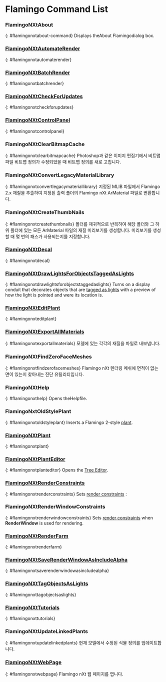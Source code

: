 ---
---


# Flamingo Command List

### FlamingoNXtAbout
{: #flamingonxtabout-command}
Displays theAbout Flamingodialog box.

###  [FlamingoNXtAutomateRender](automate-rendering.html#flamingonxtautomaterender) 
{: #flamingonxtautomaterender}

###  [FlamingoNXtBatchRender](automate-rendering.html#batch-render) 
{: #flamingonxtbatchrender}

###  [FlamingoNXtCheckForUpdates](http://nxt.flamingo3d.com/) 
{: #flamingonxtcheckforupdates}

###  [FlamingoNXtControlPanel](welcome.html#control-panel) 
{: #flamingonxtcontrolpanel}

### FlamingoNXtClearBitmapCache
{: #flamingonxtclearbitmapcache}
Photoshop과 같은 이미지 편집기에서 비트맵 파일 비트맵 정의가 수정되었을 때 비트맵 정의를 새로 고칩니다.

### FlamingoNXtConvertLegacyMaterialLibrary
{: #flamingonxtconvertlegacymateriallibrary}
지정된 MLIB 파일에서 Flamingo 2.x 재질을 추출하여 지정된 출력 폴더의 Flamingo nXt ArMaterial 파일로 변환합니다.

### FlamingoNXtCreateThumbNails
{: #flamingonxtcreatethumbnails}
폴더를 재귀적으로 반복하여 해당 폴더와 그 하위 폴더에 있는 모든 ArMaterial 파일의 재질 미리보기를 생성합니다. 미리보기를 생성할 때 몇 번의 패스가 사용되는지를 지정합니다.

###  [FlamingoNXtDecal](properties-decal.html) 
{: #flamingonxtdecal}

###  [FlamingoNXtDrawLightsForObjectsTaggedAsLights](lights-tab.html#tag-objects-as-lights) 
{: #flamingonxtdrawlightsforobjectstaggedaslights}
Turns on a display conduit that decorates objects that are [tagged as lights](lights-tab.html#tag-objects-as-lights) with a preview of how the light is pointed and were its location is.

###  [FlamingoNXtEditPlant](plants.html) 
{: #flamingonxteditplant}

###  [FlamingoNXtExportAllMaterials](materials-tab.html#exportallmaterials) 
{: #flamingonxtexportallmaterials}
모델에 있는 각각의 재질을 파일로 내보냅니다.

### FlamingoNXtFindZeroFaceMeshes
{: #flamingonxtfindzerofacemeshes}
Flamingo nXt 렌더링 메쉬에 면적이 없는 면이 있는지 찾아내는 진단 유틸리티입니다.

### FlamingoNXtHelp
{: #flamingonxthelp}
Opens theHelpfile.

### FlamingoNxtOldStylePlant
{: #flamingonxtoldstyleplant}
Inserts a Flamingo 2-style [plant](plants.html).

###  [FlamingoNXtPlant](plants.html) 
{: #flamingonxtplant}

###  [FlamingoNXtPlantEditor](plants.html) 
{: #flamingonxtplanteditor}
Opens the [Tree Editor](plants.html).

###  [FlamingoNXtRenderConstraints](documentproperties-flamingo.html#render-constraints) 
{: #flamingonxtrenderconstraints}
Sets [render constraints](documentproperties-flamingo.html#render-constraints) :

### FlamingoNXtRenderWindowConstraints
{: #flamingonxtrenderwindowconstraints}
Sets [render constraints](documentproperties-flamingo.html#render-constraints) when **RenderWindow** is used for rendering.

###  [FlamingoNXtRenderFarm](automate-rendering.html#render-farm) 
{: #flamingonxtrenderfarm}

###  [FlamingoNXtSaveRenderWindowAsIncludeAlpha](render-window.html#save-with-alpha-channel) 
{: #flamingonxtsaverenderwindowasincludealpha}

###  [FlamingoNXtTagObjectsAsLights](lights-tab.html#tag-objects-as-lights) 
{: #flamingonxttagobjectsaslights}

###  [FlamingoNXtTutorials](http://nxt.flamingo3d.com/page/tutorials-and-documentation) 
{: #flamingonxttutorials}

### FlamingoNXtUpdateLinkedPlants
{: #flamingonxtupdatelinkedplants}
현재 모델에서 수정된 식물 정의를 업데이트합니다.

###  [FlamingoNXtWebPage](http://nxt.flamingo3d.com/) 
{: #flamingonxtwebpage}
Flamingo nXt 웹 페이지를 엽니다.
&#160;
